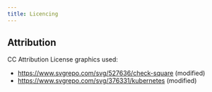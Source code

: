 ```yaml
---
title: Licencing
---
```


## Attribution

CC Attribution License graphics used:

* https://www.svgrepo.com/svg/527636/check-square (modified)
* https://www.svgrepo.com/svg/376331/kubernetes (modified)


